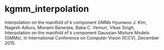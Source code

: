 # kgmm_interpolation
Interpolation on the manifold of k component GMMs Hyunwoo J. Kim, Nagesh Adluru, Monami Banerjee, Baba C. Vemuri, Vikas Singh, Interpolation on the manifold of k component Gaussian Mixture Models (GMMs), In International Conference on Computer Vision (ICCV), December 2015.
